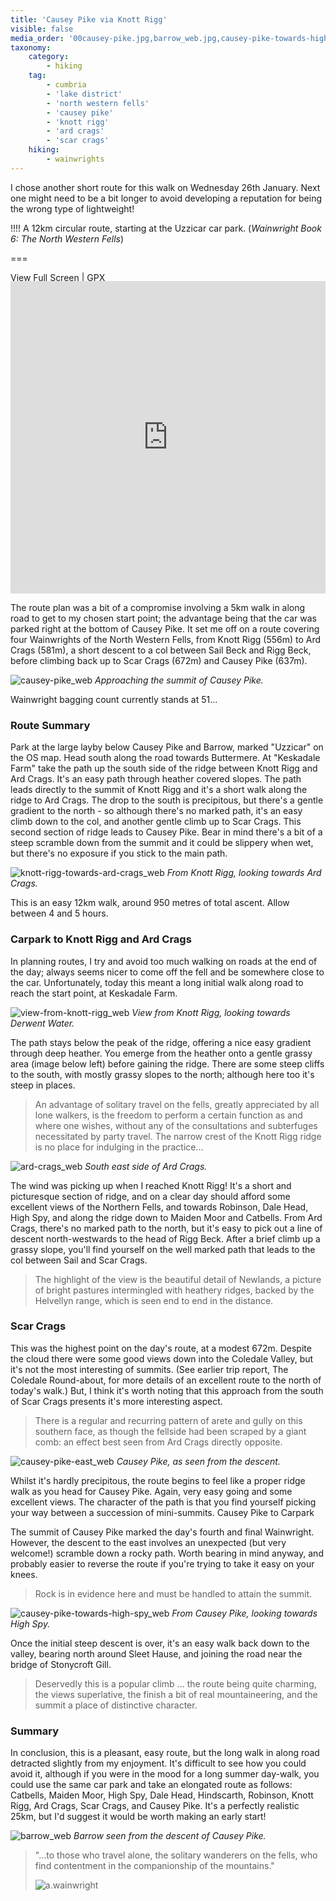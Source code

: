 ```yaml
---
title: 'Causey Pike via Knott Rigg'
visible: false
media_order: '00causey-pike.jpg,barrow_web.jpg,causey-pike-towards-high-spy_web.jpg,causey-pike-east_web.jpg,ard-crags_web.jpg,causey-pike_web.jpg,knott-rigg-towards-ard-crags_web.jpg,view-from-knott-rigg_web.jpg'
taxonomy:
    category:
        - hiking
    tag:
        - cumbria
        - 'lake district'
        - 'north western fells'
        - 'causey pike'
        - 'knott rigg'
        - 'ard crags'
        - 'scar crags'
    hiking:
        - wainwrights
---
```


I chose another short route for this walk on Wednesday 26th January. Next one might need to be a bit longer to avoid developing a reputation for being the wrong type of lightweight!

!!!! A 12km circular route, starting at the Uzzicar car park. (_Wainwright Book 6: The North Western Fells_)

===

[View Full Screen](https://map.mootparadox.com/full/causey-pike) | [GPX](https://map.mootparadox.com/gpx/causey-pike)  
<p><iframe src="https://map.mootparadox.com/embed/causey-pike" height="500" width="100%" style="border:none; margin-top:-1.2em;"></iframe></p>

The route plan was a bit of a compromise involving a 5km walk in along road to get to my chosen start point; the advantage being that the car was parked right at the bottom of Causey Pike. It set me off on a route covering four Wainwrights of the North Western Fells, from Knott Rigg (556m) to Ard Crags (581m), a short descent to a col between Sail Beck and Rigg Beck, before climbing back up to Scar Crags (672m) and Causey Pike (637m).

![causey-pike_web](causey-pike_web.jpg "causey-pike_web")
*Approaching the summit of Causey Pike.*

Wainwright bagging count currently stands at 51...

### Route Summary

Park at the large layby below Causey Pike and Barrow, marked "Uzzicar" on the OS map. Head south along the road towards Buttermere. At "Keskadale Farm" take the path up the south side of the ridge between Knott Rigg and Ard Crags. It's an easy path through heather covered slopes. The path leads directly to the summit of Knott Rigg and it's a short walk along the ridge to Ard Crags. The drop to the south is precipitous, but there's a gentle gradient to the north - so although there's no marked path, it's an easy climb down to the col, and another gentle climb up to Scar Crags. This second section of ridge leads to Causey Pike. Bear in mind there's a bit of a steep scramble down from the summit and it could be slippery when wet, but there's no exposure if you stick to the main path.

![knott-rigg-towards-ard-crags_web](knott-rigg-towards-ard-crags_web.jpg "knott-rigg-towards-ard-crags_web")
*From Knott Rigg, looking towards Ard Crags.*

This is an easy 12km walk, around 950 metres of total ascent. Allow between 4 and 5 hours.

### Carpark to Knott Rigg and Ard Crags

In planning routes, I try and avoid too much walking on roads at the end of the day; always seems nicer to come off the fell and be somewhere close to the car. Unfortunately, today this meant a long initial walk along road to reach the start point, at Keskadale Farm.

![view-from-knott-rigg_web](view-from-knott-rigg_web.jpg "view-from-knott-rigg_web")
*View from Knott Rigg, looking towards Derwent Water.*

The path stays below the peak of the ridge, offering a nice easy gradient through deep heather. You emerge from the heather onto a gentle grassy area (image below left) before gaining the ridge. There are some steep cliffs to the south, with mostly grassy slopes to the north; although here too it's steep in places.

> An advantage of solitary travel on the fells, greatly appreciated by all lone walkers, is the freedom to perform a certain function as and where one wishes, without any of the consultations and subterfuges necessitated by party travel. The narrow crest of the Knott Rigg ridge is no place for indulging in the practice...

![ard-crags_web](ard-crags_web.jpg "ard-crags_web")
*South east side of Ard Crags.*

The wind was picking up when I reached Knott Rigg! It's a short and picturesque section of ridge, and on a clear day should afford some excellent views of the Northern Fells, and towards Robinson, Dale Head, High Spy, and along the ridge down to Maiden Moor and Catbells. From Ard Crags, there's no marked path to the north, but it's easy to pick out a line of descent north-westwards to the head of Rigg Beck. After a brief climb up a grassy slope, you'll find yourself on the well marked path that leads to the col between Sail and Scar Crags.

> The highlight of the view is the beautiful detail of Newlands, a picture of bright pastures intermingled with heathery ridges, backed by the Helvellyn range, which is seen end to end in the distance.

### Scar Crags

This was the highest point on the day's route, at a modest 672m. Despite the cloud there were some good views down into the Coledale Valley, but it's not the most interesting of summits. (See earlier trip report, The Coledale Round-about, for more details of an excellent route to the north of today's walk.) But, I think it's worth noting that this approach from the south of Scar Crags presents it's more interesting aspect.

> There is a regular and recurring pattern of arete and gully on this southern face, as though the fellside had been scraped by a giant comb: an effect best seen from Ard Crags directly opposite.

![causey-pike-east_web](causey-pike-east_web.jpg "causey-pike-east_web")
*Causey Pike, as seen from the descent.*

Whilst it's hardly precipitous, the route begins to feel like a proper ridge walk as you head for Causey Pike. Again, very easy going and some excellent views. The character of the path is that you find yourself picking your way between a succession of mini-summits.
Causey Pike to Carpark

The summit of Causey Pike marked the day's fourth and final Wainwright. However, the descent to the east involves an unexpected (but very welcome!) scramble down a rocky path. Worth bearing in mind anyway, and probably easier to reverse the route if you're trying to take it easy on your knees.

> Rock is in evidence here and must be handled to attain the summit.

![causey-pike-towards-high-spy_web](causey-pike-towards-high-spy_web.jpg "causey-pike-towards-high-spy_web")
*From Causey Pike, looking towards High Spy.*

Once the initial steep descent is over, it's an easy walk back down to the valley, bearing north around Sleet Hause, and joining the road near the bridge of Stonycroft Gill.

> Deservedly this is a popular climb ... the route being quite charming, the views superlative, the finish a bit of real mountaineering, and the summit a place of distinctive character.

### Summary

In conclusion, this is a pleasant, easy route, but the long walk in along road detracted slightly from my enjoyment. It's difficult to see how you could avoid it, although if you were in the mood for a long summer day-walk, you could use the same car park and take an elongated route as follows: Catbells, Maiden Moor, High Spy, Dale Head, Hindscarth, Robinson, Knott Rigg, Ard Crags, Scar Crags, and Causey Pike. It's a perfectly realistic 25km, but I'd suggest it would be worth making an early start!

![barrow_web](barrow_web.jpg "barrow_web")
*Barrow seen from the descent of Causey Pike.*

> "...to those who travel alone, the solitary wanderers on the fells, who find contentment in the companionship of the mountains."
> 
> ![a.wainwright](/user/images/aw-sig.png)